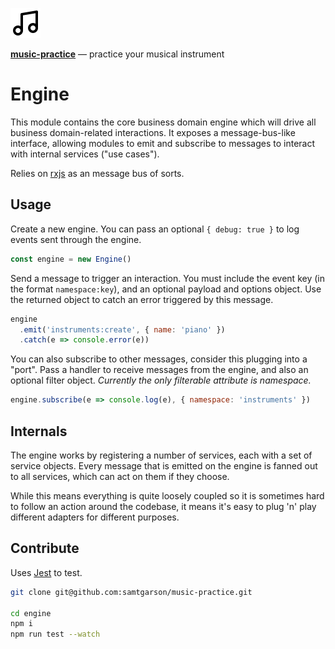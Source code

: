 ![music-practice](https://raw.githubusercontent.com/feathericons/feather/master/icons/music.svg?sanitize=true)

[**music-practice**](https://github.com/samtgarson/music-practice) — practice your musical instrument

# Engine

This module contains the core business domain engine which will drive all business domain-related interactions. It exposes a message-bus-like interface, allowing modules to emit and subscribe to messages to interact with internal services ("use cases").

Relies on [rxjs](https://github.com/ReactiveX/rxjs) as an message bus of sorts.

## Usage

Create a new engine. You can pass an optional `{ debug: true }` to log events sent through the engine.
```js
const engine = new Engine()
```

Send a message to trigger an interaction. You must include the event key (in the format `namespace:key`), and an optional payload and options object. Use the returned object to catch an error triggered by this message.

```js
engine
  .emit('instruments:create', { name: 'piano' })
  .catch(e => console.error(e))
```

You can also subscribe to other messages, consider this plugging into a "port". Pass a handler to receive messages from the engine, and also an optional filter object. _Currently the only filterable attribute is namespace._

```js
engine.subscribe(e => console.log(e), { namespace: 'instruments' })
```

## Internals

The engine works by registering a number of services, each with a set of service objects. Every message that is emitted on the engine is fanned out to all services, which can act on them if they choose.

While this means everything is quite loosely coupled so it is sometimes hard to follow an action around the codebase, it means it's easy to plug 'n' play different adapters for different purposes.

## Contribute

Uses [Jest](https://github.com/facebook/jest) to test.

```bash
git clone git@github.com:samtgarson/music-practice.git

cd engine
npm i
npm run test --watch
```

